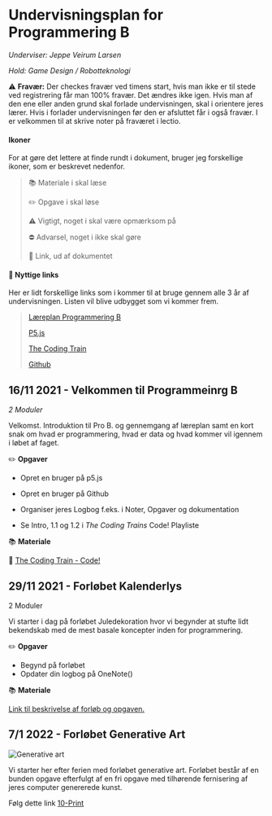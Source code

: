 # Undervisningsplan for Programmering B
_Underviser: Jeppe Veirum Larsen_

*Hold: Game Design / Robotteknologi*



⚠️ **Fravær:** Der checkes fravær ved timens start, hvis man ikke er til stede ved registrering får man 100% fravær. Det ændres ikke igen. Hvis man af den ene eller anden grund skal forlade undervisningen, skal i orientere jeres lærer. Hvis i forlader undervisningen før den er afsluttet får i også fravær. I er velkommen til at skrive noter på fraværet i lectio.



#### Ikoner

For at gøre det lettere at finde rundt i dokument, bruger jeg forskellige ikoner, som er beskrevet nedenfor.

> 📚 Materiale i skal læse
>
> ✏️ Opgave i skal løse
>
> ⚠️ Vigtigt, noget i skal være opmærksom på
>
> ⛔️ Advarsel, noget i ikke skal gøre
>
> 🔗 Link, ud af dokumentet



#### 🔗 Nyttige links

Her er lidt forskellige links som i kommer til at bruge gennem alle 3 år af undervisningen. Listen vil blive udbygget som vi kommer frem.

> [Læreplan Programmering B](https://www.uvm.dk/-/media/filer/uvm/gym-laereplaner-2017/valgfag/programmering-b-valgfag-august-2017.pdf)
>
> [P5.js](https://p5js.org)
>
> [The Coding Train](https://www.youtube.com/channel/UCvjgXvBlbQiydffZU7m1_aw)
>
> [Github](https://github.com)



## 16/11 2021 - Velkommen til Programmeinrg B

*2 Moduler*

Velkomst. Introduktion til Pro B. og gennemgang af læreplan samt en kort snak om hvad er programmering, hvad er data og hvad kommer vil igennem i løbet af faget.



✏️ **Opgaver**

- Opret en bruger på p5.js

- Opret en bruger på Github

- Organiser jeres Logbog f.eks. i Noter, Opgaver og dokumentation
- Se Intro, 1.1 og 1.2 i *The Coding Trains* Code! Playliste



📚 **Materiale**

🎥 [The Coding Train - Code!](https://www.youtube.com/watch?v=HerCR8bw_GE&list=PLRqwX-V7Uu6Zy51Q-x9tMWIv9cueOFTFA)



## 29/11 2021 - Forløbet Kalenderlys

2 Moduler

Vi starter i dag på forløbet Juledekoration hvor vi begynder at stufte lidt bekendskab med de mest basale koncepter inden for programmering.



✏️ **Opgaver**

- Begynd på forløbet
- Opdater din logbog på OneNote()



📚 **Materiale**

[Link til beskrivelse af forløb og opgaven.](https://github.com/veirum/pro-c/blob/master/Forløb/Kaldenderlys.md)

## 7/1 2022 - Forløbet Generative Art
 ![Generative art](https://images.squarespace-cdn.com/content/v1/5c12933f365f02733c923e4e/1628010988096-LN6S2JXID07LPGZ247QM/long-form-generative-art-banner.png)

Vi starter her efter ferien med forløbet generative art. Forløbet består af en bunden opgave efterfulgt af en fri opgave med tilhørende fernisering af jeres computer genererede kunst.

Følg dette link [10-Print](https://github.com/veirum/pro-c/blob/master/Forløb/10_print.md)

